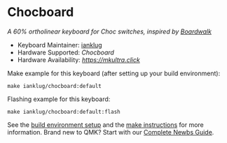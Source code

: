 # Chocboard

*A 60% ortholinear keyboard for Choc switches, inspired by [Boardwalk](https://mkultra.click/boardwalk-pcb)*

* Keyboard Maintainer: [ianklug](https://github.com/ianklug)
* Hardware Supported: *Chocboard*
* Hardware Availability: *https://mkultra.click*

Make example for this keyboard (after setting up your build environment):

    make ianklug/chocboard:default

Flashing example for this keyboard:

    make ianklug/chocboard:default:flash

See the [build environment setup](https://docs.qmk.fm/#/getting_started_build_tools) and the [make instructions](https://docs.qmk.fm/#/getting_started_make_guide) for more information. Brand new to QMK? Start with our [Complete Newbs Guide](https://docs.qmk.fm/#/newbs).
